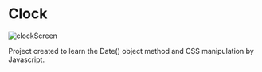 # Clock

![clockScreen](https://user-images.githubusercontent.com/50556211/80917944-67712080-8d62-11ea-9f08-3c9feac7b88b.png)

Project created to learn the Date() object method and CSS manipulation by Javascript.
